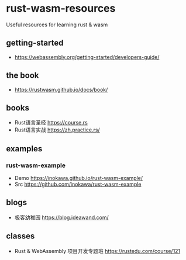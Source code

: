 # rust-wasm-resources
Useful resources for learning rust &amp; wasm

## getting-started
* <https://webassembly.org/getting-started/developers-guide/>

## the book
* <https://rustwasm.github.io/docs/book/>

## books
* Rust语言圣经 <https://course.rs>
* Rust语言实战 <https://zh.practice.rs/>

## examples
### rust-wasm-example
* Demo <https://inokawa.github.io/rust-wasm-example/>
* Src <https://github.com/inokawa/rust-wasm-example>

## blogs
* 极客幼稚园 <https://blog.ideawand.com/>

## classes
* Rust & WebAssembly 项目开发专题班 <https://rustedu.com/course/121>
